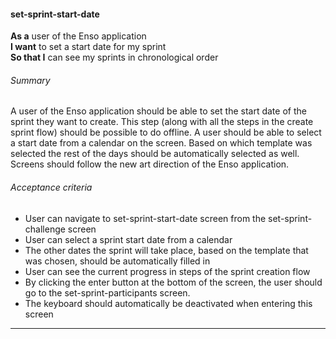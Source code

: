 #### set-sprint-start-date
**As a** user of the Enso application <br />
**I want** to set a start date for my sprint <br />
**So that I** can see my sprints in chronological order

###### Summary
A user of the Enso application should be able to set the start date of the sprint they want to create. This step (along with all the steps in the create sprint flow) should be possible to do offline. A user should be able to select a start date from a calendar on the screen. Based on which template was selected the rest of the days should be automatically selected as well. Screens should follow the new art direction of the Enso application.

###### Acceptance criteria
- User can navigate to set-sprint-start-date screen from the set-sprint-challenge screen
- User can select a sprint start date from a calendar
- The other dates the sprint will take place, based on the template that was chosen, should be automatically filled in
- User can see the current progress in steps of the sprint creation flow
- By clicking the enter button at the bottom of the screen, the user should go to the set-sprint-participants screen.
- The keyboard should automatically be deactivated when entering this screen

---
